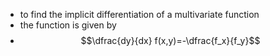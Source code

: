 - to find the implicit differentiation of a multivariate function
- the function is given by
- $$\dfrac{dy}{dx} f(x,y)=-\dfrac{f_x}{f_y}$$